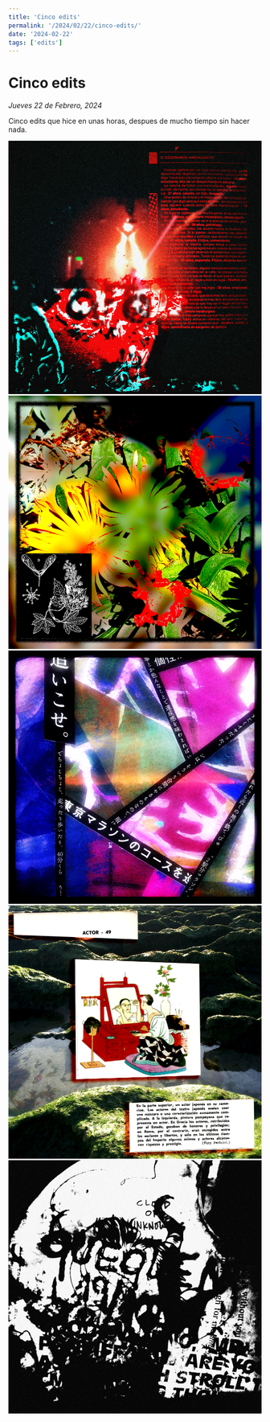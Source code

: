 ```yaml
---
title: 'Cinco edits'
permalink: '/2024/02/22/cinco-edits/'
date: '2024-02-22'
tags: ['edits']
---
```


# Cinco edits

*Jueves 22 de Febrero, 2024*

Cinco edits que hice en unas horas, despues de mucho tiempo sin hacer nada.

<div class="full-view-width">
    <div class="gallery">
        <img class="img-viewable" src="2024022203.png" alt="">
        <img class="img-viewable" src="2024022205.png" alt="">
        <img class="img-viewable" src="2024022209.png" alt="">
        <img class="img-viewable" src="2024022210.png" alt="">
        <img class="img-viewable" src="2024022211.png" alt="">
    </div>
</div>

